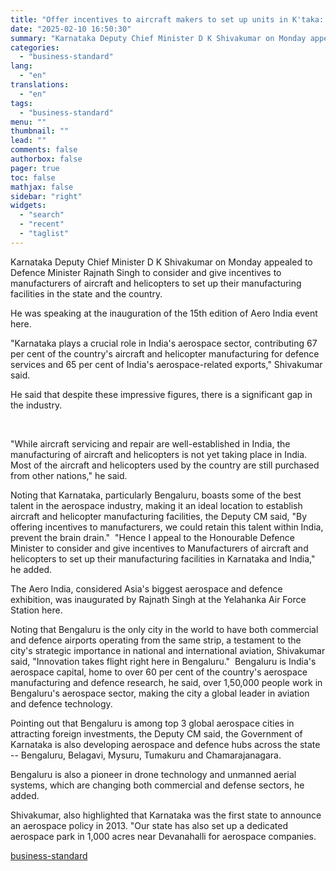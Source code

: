 ```yaml
---
title: "Offer incentives to aircraft makers to set up units in K'taka: Dy CM"
date: "2025-02-10 16:50:30"
summary: "Karnataka Deputy Chief Minister D K Shivakumar on Monday appealed to Defence Minister Rajnath Singh to consider and give incentives to manufacturers of aircraft and helicopters to set up their manufacturing facilities in the state and the country. He was speaking at the inauguration of the 15th edition of Aero..."
categories:
  - "business-standard"
lang:
  - "en"
translations:
  - "en"
tags:
  - "business-standard"
menu: ""
thumbnail: ""
lead: ""
comments: false
authorbox: false
pager: true
toc: false
mathjax: false
sidebar: "right"
widgets:
  - "search"
  - "recent"
  - "taglist"
---
```


Karnataka Deputy Chief Minister D K Shivakumar on Monday appealed to Defence Minister Rajnath Singh to consider and give incentives to manufacturers of aircraft and helicopters to set up their manufacturing facilities in the state and the country.

He was speaking at the inauguration of the 15th edition of Aero India event here.

"Karnataka plays a crucial role in India's aerospace sector, contributing 67 per cent of the country's aircraft and helicopter manufacturing for defence services and 65 per cent of India's aerospace-related exports," Shivakumar said.

He said that despite these impressive figures, there is a significant gap in the industry.

 

"While aircraft servicing and repair are well-established in India, the manufacturing of aircraft and helicopters is not yet taking place in India. Most of the aircraft and helicopters used by the country are still purchased from other nations," he said.

Noting that Karnataka, particularly Bengaluru, boasts some of the best talent in the aerospace industry, making it an ideal location to establish aircraft and helicopter manufacturing facilities, the Deputy CM said, "By offering incentives to manufacturers, we could retain this talent within India, prevent the brain drain."  "Hence I appeal to the Honourable Defence Minister to consider and give incentives to Manufacturers of aircraft and helicopters to set up their manufacturing facilities in Karnataka and India," he added.

The Aero India, considered Asia's biggest aerospace and defence exhibition, was inaugurated by Rajnath Singh at the Yelahanka Air Force Station here.

Noting that Bengaluru is the only city in the world to have both commercial and defence airports operating from the same strip, a testament to the city's strategic importance in national and international aviation, Shivakumar said, "Innovation takes flight right here in Bengaluru."  Bengaluru is India's aerospace capital, home to over 60 per cent of the country's aerospace manufacturing and defence research, he said, over 1,50,000 people work in Bengaluru's aerospace sector, making the city a global leader in aviation and defence technology.

Pointing out that Bengaluru is among top 3 global aerospace cities in attracting foreign investments, the Deputy CM said, the Government of Karnataka is also developing aerospace and defence hubs across the state -- Bengaluru, Belagavi, Mysuru, Tumakuru and Chamarajanagara.

Bengaluru is also a pioneer in drone technology and unmanned aerial systems, which are changing both commercial and defense sectors, he added.

Shivakumar, also highlighted that Karnataka was the first state to announce an aerospace policy in 2013. "Our state has also set up a dedicated aerospace park in 1,000 acres near Devanahalli for aerospace companies.

[business-standard](https://www.business-standard.com/politics/offer-incentives-to-aircraft-makers-to-set-up-units-in-k-taka-dy-cm-125021000563_1.html)
